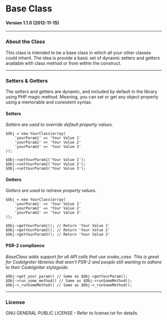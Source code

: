 # Base Class

#### Version 1.1.0 (2012-11-15)

---

### About the Class

This class is intended to be a base class in which all your other classes could inherit. The idea is provide a basic set of dynamic setters and getters available with class method or from within the construct.

---

### Setters & Getters

The setters and getters are dynamic, and included by default in the library using PHP magic method. Meaning, you can set or get any object property using a memorable and consistent syntax.

#### Setters

*Setters are used to override default property values.*

	$Obj = new YourClass(array(
	    'yourParam1' => 'Your Value 1'
	    'yourParam2' => 'Your Value 2'
	    'yourParam3' => 'Your Value 3'
	));

	$Obj->setYourParam1('Your Value 1');
	$Obj->setYourParam2('Your Value 2');
	$Obj->setYourParam3('Your Value 3'); 

#### Getters

*Getters are used to retrieve property values.*

	$Obj = new YourClass(array(
	    'yourParam1' => 'Your Value 1'
	    'yourParam2' => 'Your Value 2'
	    'yourParam3' => 'Your Value 3'
	));

	$Obj->getYourParam1(); // Return 'Your Value 1'
	$Obj->getYourParam2(); // Return 'Your Value 2'
	$Obj->getYourParam3(); // Return 'Your Value 3' 

#### PSR-2 compliance

*BaseClass adds support for all API calls that use snake_case. This is great for CodeIgniter libraries that aren't PSR-2 and people still wanting to adhere to their CodeIgniter styleguide.*

	$Obj->get_your_param() // Same as $Obj->getYourParam();
	$Obj->run_some_method() // Same as $Obj->runSomeMethod();
	$Obj->_runSomeMethod() // Same as $Obj->_runSomeMethod();
---

### License

GNU GENERAL PUBLIC LICENSE - Refer to license.txt for details.